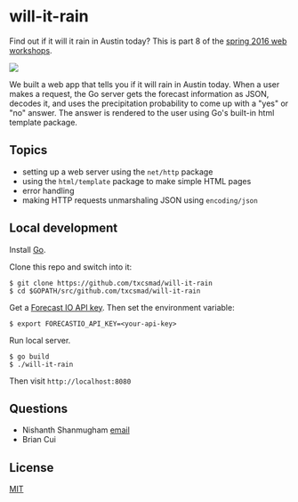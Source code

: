 # will-it-rain

Find out if it will it rain in Austin today? This is part 8 of the [spring 2016 web workshops](https://github.com/txcsmad/s16-web).

![](http://i.imgur.com/Annd1bi.png)

We built a web app that tells you if it will rain in Austin today. When a user makes a request, the Go server gets the forecast information as JSON, decodes it, and uses the precipitation probability to come up with a "yes" or "no" answer. The answer is rendered to the user using Go's built-in html template package.

## Topics

- setting up a web server using the `net/http` package
- using the `html/template` package to make simple HTML pages
- error handling
- making HTTP requests unmarshaling JSON using `encoding/json`

## Local development

Install [Go](https://golang.org/dl/). 

Clone this repo and switch into it:

```
$ git clone https://github.com/txcsmad/will-it-rain
$ cd $GOPATH/src/github.com/txcsmad/will-it-rain
```

Get a [Forecast IO API key](https://developer.forecast.io/). Then set the environment variable:

```
$ export FORECASTIO_API_KEY=<your-api-key>
```

Run local server.

```
$ go build
$ ./will-it-rain
```

Then visit `http://localhost:8080`

## Questions

* Nishanth Shanmugham [email](mailto:nishanths@utexas.edu)
* Brian Cui

## License

[MIT](http://nishanths.mit-license.org)
